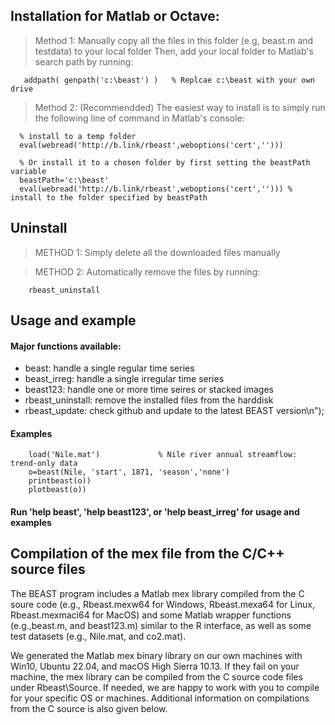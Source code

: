 ##    Installation for Matlab or Octave:
 
>  Method 1: Manually copy all the files in this folder (e.g, beast.m and testdata) to your local folder
            Then, add your local folder to Matlab's search path by running:
```
   addpath( genpath('c:\beast') )   % Replcae c:\beast with your own drive     
```

> Method 2: (Recommendded) The easiest way to install is to simply run the following line of command in Matlab's console:

 ```
   % install to a temp folder
   eval(webread('http://b.link/rbeast',weboptions('cert','')))  

   % Or install it to a chosen folder by first setting the beastPath variable
   beastPath='c:\beast'
   eval(webread('http://b.link/rbeast',weboptions('cert',''))) % install to the folder specified by beastPath
```

   
##    Uninstall

> METHOD 1: Simply delete all the downloaded files manually

> METHOD 2: Automatically remove the files by running:
```           
    rbeast_uninstall
```
 
##      Usage and example
 
#### Major functions available:

* beast:            handle a single regular time series
* beast_irreg:      handle a single irregular time series
* beast123:         handle one or more time seires or stacked images 
* rbeast_uninstall: remove the installed files from the harddisk
* rbeast_update:    check github and update to the latest BEAST version\n");

#### Examples
```
    load('Nile.mat')             % Nile river annual streamflow: trend-only data
    o=beast(Nile, 'start', 1871, 'season','none') 
    printbeast(o))
    plotbeast(o))
```

#### Run 'help beast', 'help beast123', or 'help beast_irreg' for usage and examples        


##    Compilation of the mex file from the C/C++ source files

The BEAST program includes a Matlab mex library compiled from the C soure code (e.g., Rbeast.mexw64 for Windows, Rbeast.mexa64 for Linux, Rbeast.mexmaci64 for MacOS) 
and some Matlab wrapper functions (e.g.,beast.m, and beast123.m) similar to the R interface, as well as some test datasets (e.g., Nile.mat, and co2.mat).

We generated the Matlab mex binary library on our own machines with Win10, Ubuntu 22.04, and macOS High Sierra 10.13. If they fail on your machine, the mex library can
be compiled from the C source code files under Rbeast\Source. If needed, we are happy to work with you to compile for your specific OS or machines. Additional information
on compilations from the C source is also given below.
